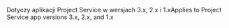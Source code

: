 <span data-ttu-id="a0e16-101">Dotyczy aplikacji Project Service w wersjach 3.x, 2.x i 1.x</span><span class="sxs-lookup"><span data-stu-id="a0e16-101">Applies to Project Service app versions 3.x, 2.x, and 1.x</span></span>
